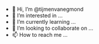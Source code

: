 - 👋 Hi, I’m @tijmenvanegmond
- 👀 I’m interested in ...
- 🌱 I’m currently learning ...
- 💞️ I’m looking to collaborate on ...
- 📫 How to reach me ...

<!---
tijmenvanegmond/tijmenvanegmond is a ✨ special ✨ repository because its `README.md` (this file) appears on your GitHub profile.
You can click the Preview link to take a look at your changes.
--->
